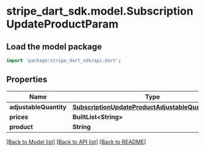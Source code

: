 # stripe_dart_sdk.model.SubscriptionUpdateProductParam

## Load the model package
```dart
import 'package:stripe_dart_sdk/api.dart';
```

## Properties
Name | Type | Description | Notes
------------ | ------------- | ------------- | -------------
**adjustableQuantity** | [**SubscriptionUpdateProductAdjustableQuantityParam**](SubscriptionUpdateProductAdjustableQuantityParam.md) |  | [optional] 
**prices** | **BuiltList&lt;String&gt;** |  | 
**product** | **String** |  | 

[[Back to Model list]](../README.md#documentation-for-models) [[Back to API list]](../README.md#documentation-for-api-endpoints) [[Back to README]](../README.md)


